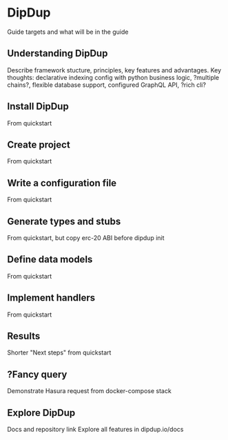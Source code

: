# DipDup

Guide targets and what will be in the guide

## Understanding DipDup

Describe framework stucture, principles, key features and advantages.
Key thoughts: declarative indexing config with python business logic, ?multiple chains?, flexible database support, configured GraphQL API, ?rich cli?

## Install DipDup

From quickstart

## Create project

From quickstart

## Write a configuration file

From quickstart

## Generate types and stubs

From quickstart, but copy erc-20 ABI before dipdup init

## Define data models

From quickstart

## Implement handlers

From quickstart

## Results

Shorter "Next steps" from quickstart

## ?Fancy query

Demonstrate Hasura request from docker-compose stack

## Explore DipDup

Docs and repository link
Explore all features in dipdup.io/docs
